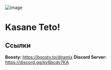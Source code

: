 ![image](https://i.imgur.com/IgPBFqU.png)

# Kasane Teto!

## Ссылки
**Boosty:** https://boosty.to/diramix
**Discord Server:** https://discord.gg/ky6bcdy7KA